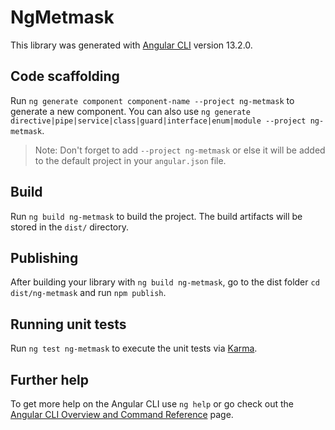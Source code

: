 # NgMetmask

This library was generated with [Angular CLI](https://github.com/angular/angular-cli) version 13.2.0.

## Code scaffolding

Run `ng generate component component-name --project ng-metmask` to generate a new component. You can also use `ng generate directive|pipe|service|class|guard|interface|enum|module --project ng-metmask`.
> Note: Don't forget to add `--project ng-metmask` or else it will be added to the default project in your `angular.json` file. 

## Build

Run `ng build ng-metmask` to build the project. The build artifacts will be stored in the `dist/` directory.

## Publishing

After building your library with `ng build ng-metmask`, go to the dist folder `cd dist/ng-metmask` and run `npm publish`.

## Running unit tests

Run `ng test ng-metmask` to execute the unit tests via [Karma](https://karma-runner.github.io).

## Further help

To get more help on the Angular CLI use `ng help` or go check out the [Angular CLI Overview and Command Reference](https://angular.io/cli) page.
